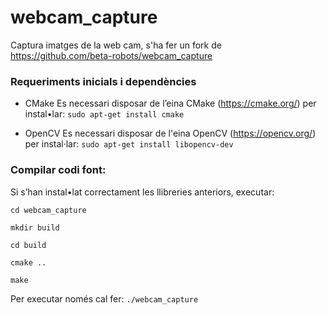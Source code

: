 # webcam_capture
Captura imatges de la web cam, s'ha fer un fork de https://github.com/beta-robots/webcam_capture
### Requeriments inicials i dependències
* CMake
Es necessari disposar de l’eina CMake (https://cmake.org/)  per instal•lar: 
`sudo apt-get install cmake`

* OpenCV
Es necessari disposar de l'eina OpenCV (https://opencv.org/) per instal·lar:
`sudo apt-get install libopencv-dev`

### Compilar codi font:

Si s’han instal•lat correctament les llibreries anteriors, executar:

`cd webcam_capture`

`mkdir build`

`cd build`

`cmake ..`

`make`

Per executar només cal fer: `./webcam_capture`
